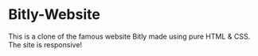 # Bitly-Website
This is a clone of the famous website Bitly made using pure HTML &amp; CSS. The site is responsive! 
